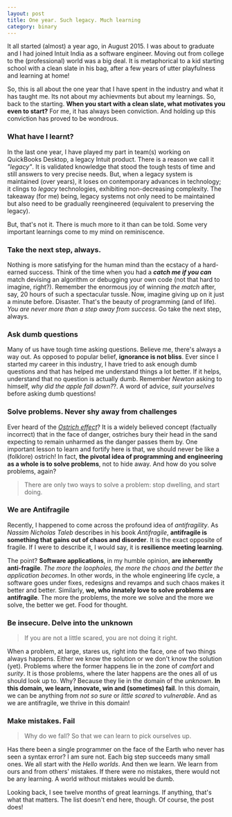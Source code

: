 ```yaml
---
layout: post
title: One year. Such legacy. Much learning 
category: binary
---
```

It all started (almost) a year ago, in August 2015. I was about to graduate and I had joined Intuit India as a software engineer. Moving out from college to the (professional) world was a big deal. It is metaphorical to a kid starting school with a clean slate in his bag, after a few years of utter playfulness and learning at home!

So, this is all about the one year that I have spent in the industry and what it has taught me. Its not about my achievments but about my learnings. So, back to the starting. **When you start with a clean slate, what motivates you even to start?** For me, it has always been conviction. And holding up this conviction has proved to be wondrous.     

### **What have I learnt?** 

In the last one year, I have played my part in team(s) working on QuickBooks Desktop, a legacy Intuit product. There is a reason we call it *"legacy"*. It is validated knowledge that stood the tough tests of time and still answers to very precise needs. But, when a legacy system is maintained (over years), it loses on contemporary advances in technology; it clings to *legacy* technologies, exhibiting non-decreasing complexity. The takeaway (for me) being, legacy systems not only need to be maintained but also need to be gradually reengineered (equivalent to preserving the legacy). 

But, that's not it. There is much more to it than can be told. Some very important learnings come to my mind on reminiscence. 

### **Take the next step, always.** 

Nothing is more satisfying for the human mind than the ecstacy of a hard-earned success. Think of the time when you had a ***catch me if you can*** match devising an algorithm or debugging your own code (not that hard to imagine, right?). Remember the enormous joy of winning *the match* after, say, 20 hours of such a spectacular tussle. Now, imagine giving up on it just a minute before. Disaster. That's the beauty of programming (and of life). *You are never more than a step away from success*. Go take the next step, always.     

### **Ask dumb questions**

Many of us have tough time asking questions. Believe me, there's always a way out. As opposed to popular belief, **ignorance is not bliss**. Ever since I started my career in this industry, I have tried to ask enough dumb questions and that has helped me understand things a lot better. If it helps, understand that no question is actually dumb. Remember *Newton* asking to himself, *why did the apple fall down?*?. A word of advice, *suit yourselves* before asking dumb questions!


### **Solve problems. Never shy away from challenges**

Ever heard of the [*Ostrich effect*](https://en.wikipedia.org/wiki/Ostrich_effect)? It is a widely believed concept (factually incorrect) that in the face of danger, ostriches bury their head in the sand expecting to remain unharmed as the danger passes them by. One important lesson to learn and fortify here is that, we should never be like a (folklore) ostrich! In fact, **the pivotal idea of programming and engineering as a whole is to solve problems**, not to hide away. And how do you solve problems, again?

> There are only two ways to solve a problem: stop dwelling, and start doing.



### **We are Antifragile**

Recently, I happened to come across the profound idea of *antifragility*. As *Nassim Nicholas Taleb* describes in his book *Antifragile*, **antifragile is something that gains out of chaos and disorder**. It is the exact opposite of fragile. If I were to describe it, I would say, it is **resilience meeting learning**.

The point? **Software applications**, in my humble opinion, **are inherently anti-fragile**. *The more the loopholes, the more the chaos and the better the application becomes*. In other words, in the whole engineering life cycle, a software goes under fixes, redesigns and revamps and such chaos makes it better and better. Similarly, **we, who innately love to solve problems are antifragile**. The more the problems, the more we solve and the more we solve, the better we get. Food for thought.

### **Be insecure. Delve into the unknown**

> If you are not a little scared, you are not doing it right.

When a problem, at large, stares us, right into the face, one of two things always happens. Either we know the solution or we don't know the solution (yet). Problems where the former happens lie in the zone of *comfort* and *surity*. It is those problems, where the later happens are the ones all of us should look up to. Why? Because they lie in the domain of the *unknown*. **In this domain, we learn, innovate, win and (sometimes) fail**. In this domain, we can be anything from *not so sure* or *little scared* to *vulnerable*. And as we are antifragile, we thrive in this domain!    

### **Make mistakes. Fail**

> Why do we fall? So that we can learn to pick ourselves up.

Has there been a single programmer on the face of the Earth who never has seen a syntax error? I am sure not. Each big step succeeds many small ones. We all start with the *Hello worlds*. And then we learn. We learn from ours and from others' mistakes. If there were no mistakes, there would not be any learning. A world without mistakes would be dumb.

Looking back, I see twelve months of great learnings. If anything, that's what that matters. The list doesn't end here, though. Of course, the post does!  

